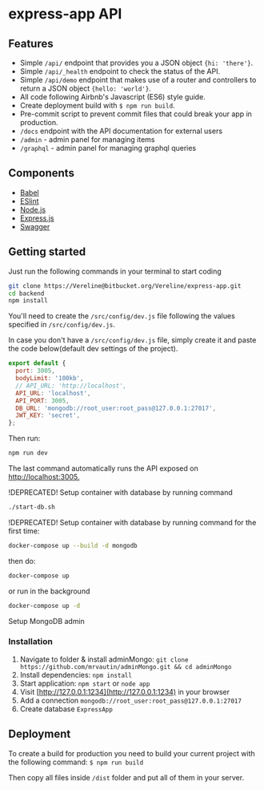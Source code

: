 # express-app API

## Features

* Simple `/api/` endpoint that provides you a JSON object `{hi: 'there'}`.
* Simple `/api/_health` endpoint to check the status of the API.
* Simple `/api/demo` endpoint that makes use of a router and controllers to return a JSON object `{hello: 'world'}`.
* All code following Airbnb's Javascript (ES6) style guide.
* Create deployment build with `$ npm run build`.
* Pre-commit script to prevent commit files that could break your app in production.
* `/docs` endpoint with the API documentation for external users
* `/admin` - admin panel for managing items
* `/graphql` - admin panel for managing graphql queries

## Components

* [Babel](https://babeljs.io/)
* [ESlint](https://eslint.org/)
* [Node.js](https://nodejs.org/en/)
* [Express.js](http://expressjs.com/)
* [Swagger](https://swagger.io/)

## Getting started

Just run the following commands in your terminal to start coding

```bash
git clone https://Vereline@bitbucket.org/Vereline/express-app.git
cd backend
npm install
```

You'll need to create the `/src/config/dev.js` file following the values specified in `/src/config/dev.js`.

In case you don't have a `/src/config/dev.js` file, simply create it and paste the code below(default dev settings of the project).

```js
export default {
  port: 3005,
  bodyLimit: '100kb',
  // API_URL: 'http://localhost',
  API_URL: 'localhost',
  API_PORT: 3005,
  DB_URL: 'mongodb://root_user:root_pass@127.0.0.1:27017',
  JWT_KEY: 'secret',
};
```

Then run:

```bash
npm run dev
```

The last command automatically runs the API exposed on <http://localhost:3005.>

!DEPRECATED! Setup container with database by running command

```bash
./start-db.sh
```

!DEPRECATED! Setup container with database by running command for the first time:

```bash
docker-compose up --build -d mongodb
```

then do:

```bash
docker-compose up
```

or run in the background

```bash
docker-compose up -d
```

Setup MongoDB admin

### Installation

1. Navigate to folder & install adminMongo: `git clone https://github.com/mrvautin/adminMongo.git && cd adminMongo`
2. Install dependencies: `npm install`
3. Start application: `npm start` or `node app`
4. Visit [http://127.0.0.1:1234](http://127.0.0.1:1234) in your browser
5. Add a connection `mongodb://root_user:root_pass@127.0.0.1:27017`
6. Create database `ExpressApp`

## Deployment

To create a build for production you need to build your current project with the following command:
`$ npm run build`

Then copy all files inside `/dist` folder and put all of them in your server.
